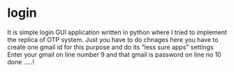 # login
It is simple login GUI application written in python where I tried to implement  the replica of OTP system. 
Just you have to do chnages here you have to create one gmail id  for this purpose and do its "less sure apps" settings
Enter your gmail on line number 9 and that gmail is password on line no 10
done .....!
